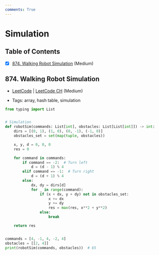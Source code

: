 ```yaml
---
comments: True
---
```


# Simulation

## Table of Contents

- [x] [874. Walking Robot Simulation](https://leetcode.cn/problems/walking-robot-simulation/) (Medium)

## 874. Walking Robot Simulation

-   [LeetCode](https://leetcode.com/problems/walking-robot-simulation/) | [LeetCode CH](https://leetcode.cn/problems/walking-robot-simulation/) (Medium)

-   Tags: array, hash table, simulation
```python title="874. Walking Robot Simulation - Python Solution"
from typing import List


# Simulation
def robotSim(commands: List[int], obstacles: List[List[int]]) -> int:
    dirs = [(0, 1), (1, 0), (0, -1), (-1, 0)]
    obstacles_set = set(map(tuple, obstacles))

    x, y, d = 0, 0, 0
    res = 0

    for command in commands:
        if command == -2:  # Turn left
            d = (d - 1) % 4
        elif command == -1:  # Turn right
            d = (d + 1) % 4
        else:
            dx, dy = dirs[d]
            for _ in range(command):
                if (x + dx, y + dy) not in obstacles_set:
                    x += dx
                    y += dy
                    res = max(res, x**2 + y**2)
                else:
                    break

    return res


commands = [4, -1, 4, -2, 4]
obstacles = [[2, 4]]
print(robotSim(commands, obstacles))  # 65

```
